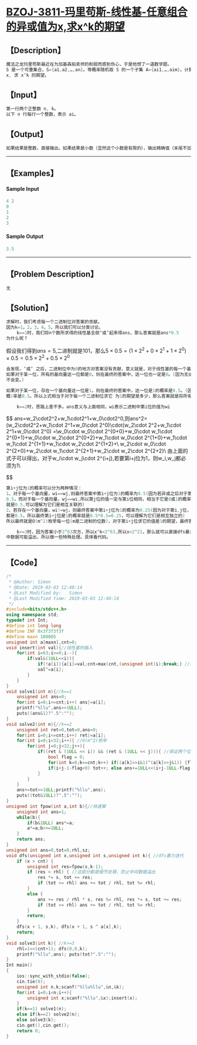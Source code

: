 # [BZOJ-3811-玛里苟斯-线性基-任意组合的异或值为x,求x^k的期望](https://www.lydsy.com/JudgeOnline/problem.php?id=3811) 



## 【Description】

```cpp
魔法之龙玛里苟斯最近在为加基森拍卖师的削弱而感到伤心，于是他想了一道数学题。
S 是一个可重集合，S={a1,a2,…,an}。等概率随机取 S 的一个子集 A={ai1,…,aim}。计算出 A 中所有元素的异或 
x, 求 x^k 的期望。
```

## 【Input】

```cpp
第一行两个正整数 n, k。
以下 n 行每行一个整数，表示 ai。
```

## 【Output】

```cpp
如果结果是整数，直接输出。如果结果是小数（显然这个小数是有限的），输出精确值（末尾不加多余的 0）。
```

------



## 【Examples】 

#### Sample Input

```cpp
4 2
0
1
2
3
```

#### Sample Output

```cpp
3.5
```

------



## 【Problem Description】

```cpp
无
```

## 【Solution】

```cpp
求解时，我们考虑每一个二进制位对答案的贡献。
因为k=1，2，3，4，5，所以我们可以分类讨论。
	k==1时，我们将n个数所求得的线性基全部‘或’起来得ans，那么答案就是ans*0.5
为什么呢？
```

假设我们得到$ans=5$,二进制就是$101$，那么$5\times 0.5=(1\times 2^2+0\times2^1+1\times2^0)\times 0.5=0.5\times 2^2+0.5\times 2^0$
```cpp
会发现，‘或’ 之后，二进制位中为0的地方对答案没有贡献，意义就是，对于线性基的每一个基向量，写成二进制后，
如果对于某一位，所有的基向量这一位都是0，则在最终的答案中，这一位也一定是0。(因为无论怎么异或这一位上的值都
不会变。)

如果对于某一位，存在一个基向量这一位是1，则在最终的答案中，这一位是1的概率是0.5。(因为这一位上有奇数个1的
概)率是0.5。所以上式相当于对于每一个二进制位求它 为1的期望是多少，那么答案就是将所有位的期望相加。
```

```cpp
	k==2时，思路上差不多。ans意义与上面相同，wi表示二进制中第i位的值为wi
```

$$
ans=w_2\cdot2^2+w_1\cdot2^1+w_0\cdot2^0,则ans^2=(w_2\cdot2^2+w_1\cdot 2^1+w_0\cdot 2^0)\cdot(w_2\cdot 2^2+w_1\cdot 2^1+w_0\cdot 2^0)
=\\w_0\cdot w_0\cdot 2^{0+0}+w_0\cdot w_1\cdot 2^{0+1}+w_0\cdot w_2\cdot 2^{0+2}+w_1\cdot w_0\cdot 2^{1+0}+w_1\cdot w_1\cdot 2^{1+1}+w_1\cdot w_2\cdot 2^{1+2}+\\
w_2\cdot w_0\cdot 2^{2+0}+w_2\cdot w_1\cdot 2^{2+1}+w_2\cdot w_2\cdot 2^{2+2}\\
由上面的式子可以得出，对于w_i\cdot w_j\cdot 2^{i+j},若要第i+j位为1，则w_i,w_j都必须为1\\
$$

```cpp
第i+j位为1的概率可以分为两种情况：
1、对于每一个基向量，wi==wj,则最终答案中第i+j位为1的概率为0.5(因为若异或之后对于第i位，它是1的概率是
0.5，而对于每一个基向量，wj==wi,所以第j位的值一定与第i位相同，相当于它是0或1的概率是1，最终第i+j位的概率
就是0.5,可以理解为它们是相互关联的)
2、若存在一个基向量，wi!=wj，则最终答案中第i+j位为1的概率为0.25(因为对于第i,j位，异或之后它们是1的概率
都是0.5，所以最终第i+j位是1的概率就是0.5*0.5=0.25，可以理解为它们是相互独立的)
所以最终就是O(m^2)枚举每一位(m是二进制的位数)，对于第i+j位求它的值是1的期望，最终答案就是所有的期望之和。
```

```cpp
	k>=3时，因为答案小于2^63次方，所以x^k<2^63,所以x<2^21，那么就可以直接dfs暴力求解了。因为求解过程
中数据可能溢出，所以做一些特殊处理。具体看代码。
```



------



## 【Code】

```cpp
/*
 * @Author: Simon 
 * @Date: 2019-03-03 12:40:14 
 * @Last Modified by:   Simon 
 * @Last Modified time: 2019-03-03 12:40:14 
 */
#include<bits/stdc++.h>
using namespace std;
typedef int Int;
#define int long long
#define INF 0x3f3f3f3f
#define maxn 100005
unsigned int a[maxn],cnt=0;
void insert(int val){//线性基的插入
    for(int i=63;i>=0;i--){
        if(val&(1ULL<<i)){
            if(!a[i]){a[i]=val;cnt=max(cnt,(unsigned int)i);break;} //得到每个基向量
            val^=a[i];
        }
    }
}
void solve1(int n){//k==1
    unsigned int ans=0;
    for(int i=0;i<=cnt;i++) ans|=a[i];
    printf("%llu",ans>>1ULL);
    puts((ans&1)?".5":"");
}
void solve2(int n){//k==2
    unsigned int ret=0,tot=0,ans=0;
    for(int i=0;i<=cnt;i++) ret|=a[i];
    for(int i=0;i<32;i++){ //O(m^2)枚举
        for(int j=0;j<32;j++){
            if((ret & (1ULL << i)) && (ret & (1ULL << j))){ //保证两个位置上都是1,否则最终第i+j位上不可能出现1
                bool flag = 0;
                for(int k=0;k<=cnt;k++) if((a[k]>>i&1)^(a[k]>>j&1)) {flag=1;break;}//存在一个基向量，wi!=wj
                if(i+j-1-flag<0) tot++; else ans+=1ULL<<(i+j-1ULL-flag);//最终答案就是所有位置上的期望之和
            }
        }
    }
    ans+=tot>>1ULL;printf("%llu",ans);
    puts((tot&1ULL)?".5":"");
}
unsigned int fpow(int a,int b){//快速幂
    unsigned int ans=1;
    while(b){
        if(b&1ULL) ans*=a;
        a*=a;b>>=1ULL;
    }
    return ans;
}
unsigned int ans=0,tot=0,rhl,sz;
void dfs(unsigned int x,unsigned int s,unsigned int k){ //dfs暴力迭代
    if (x > cnt) {
        unsigned int res=fpow(s,k-1);
        if (res < rhl) { //这部分都是细节处理，防止中间数据溢出
            res *= s, tot += res;
            if (tot >= rhl) ans += tot / rhl, tot %= rhl;
        }
        else {
            ans += res / rhl * s, res %= rhl, res *= s, tot += res;
            if (tot >= rhl) ans += tot / rhl, tot %= rhl;
        }
        return;
    }
    dfs(x + 1, s,k), dfs(x + 1, s ^ a[x],k);
    return;
}
void solve3(int k){ //k>=3
    rhl=1<<(cnt+1); dfs(0,0,k);
    printf("%llu",ans); puts(tot?".5":"");
}
Int main()
{
    ios::sync_with_stdio(false);
    cin.tie(0);
    unsigned int n,k;scanf("%llu%llu",&n,&k);
    for(int i=0;i<n;i++){
        unsigned int x;scanf("%llu",&x);insert(x);
    }
    if(k==1) solve1(n);
    else if(k==2) solve2(n);
    else solve3(k);
    cin.get(),cin.get();
    return 0;
}
```
